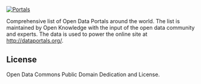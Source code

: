 [![Portals](https://github.com/okfn/dataportals.org/actions/workflows/frictionless.yaml/badge.svg)](https://repository.frictionlessdata.io/pages/dashboard.html?user=okfn&repo=dataportals.org&flow=portals)

Comprehensive list of Open Data Portals around the world. The list is
maintained by Open Knowledge with the input of the open data community and
experts. The data is used to power the online site at http://dataportals.org/.

## License

Open Data Commons Public Domain Dedication and License.

